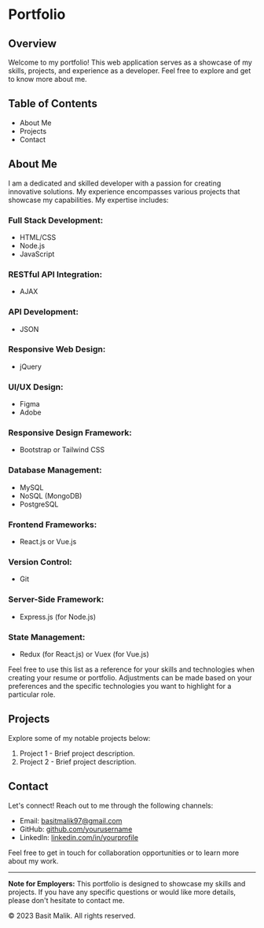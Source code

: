 # Portfolio

## Overview

Welcome to my portfolio! This web application serves as a showcase of my skills, projects, and experience as a developer. Feel free to explore and get to know more about me.

## Table of Contents

- About Me
- Projects
- Contact

## About Me

I am a dedicated and skilled developer with a passion for creating innovative solutions. My experience encompasses various projects that showcase my capabilities. My expertise includes:

### Full Stack Development:
- HTML/CSS
- Node.js
- JavaScript

### RESTful API Integration:
- AJAX

### API Development:
- JSON

### Responsive Web Design:
- jQuery

### UI/UX Design:
- Figma
- Adobe

### Responsive Design Framework:
- Bootstrap or Tailwind CSS

### Database Management:
- MySQL
- NoSQL (MongoDB)
- PostgreSQL

### Frontend Frameworks:
- React.js or Vue.js

### Version Control:
- Git

### Server-Side Framework:
- Express.js (for Node.js)

### State Management:
- Redux (for React.js) or Vuex (for Vue.js)

Feel free to use this list as a reference for your skills and technologies when creating your resume or portfolio. Adjustments can be made based on your preferences and the specific technologies you want to highlight for a particular role.

## Projects

Explore some of my notable projects below:

1. Project 1 - Brief project description.
2. Project 2 - Brief project description.
   <!-- Add more projects as needed -->

## Contact

Let's connect! Reach out to me through the following channels:

- Email: basitmalik97@gmail.com
- GitHub: [github.com/yourusername](https://github.com/basitmalik97)
- LinkedIn: [linkedin.com/in/yourprofile](https://www.linkedin.com/in/basitmalik0412/)

Feel free to get in touch for collaboration opportunities or to learn more about my work.

---

**Note for Employers:** This portfolio is designed to showcase my skills and projects. If you have any specific questions or would like more details, please don't hesitate to contact me.

© 2023 Basit Malik. All rights reserved.
